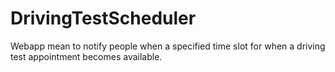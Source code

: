 # DrivingTestScheduler
Webapp mean to notify people when a specified time slot for when a driving test appointment becomes available.
